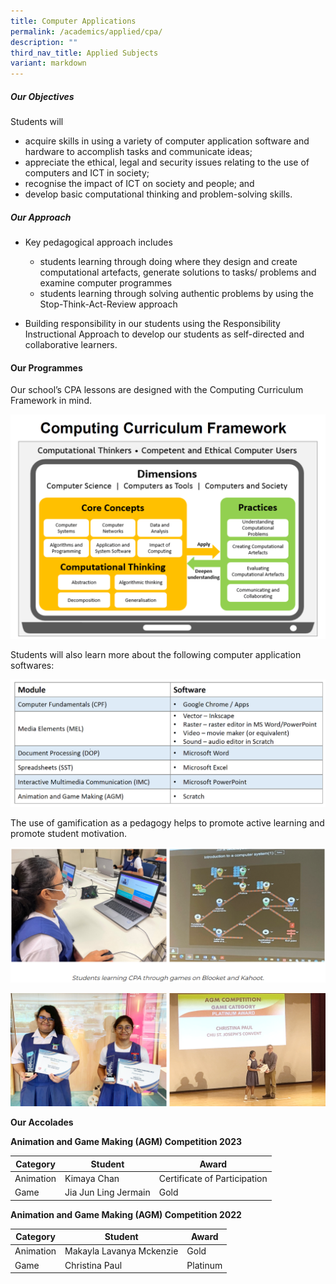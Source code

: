 ```yaml
---
title: Computer Applications
permalink: /academics/applied/cpa/
description: ""
third_nav_title: Applied Subjects
variant: markdown
---
```

##### **Our Objectives**


Students will  

*   acquire skills in using a variety of computer application software and hardware to accomplish tasks and communicate ideas;
*   appreciate the ethical, legal and security issues relating to the use of computers and ICT in society;
*   recognise the impact of ICT on society and people; and
*   develop basic computational thinking and problem-solving skills.

##### **Our Approach**

* Key pedagogical approach includes
    - students learning through doing where they design and create computational artefacts, generate solutions to tasks/ problems and examine computer programmes
    - students learning through solving authentic problems by using the Stop-Think-Act-Review approach

*   Building responsibility in our students using the Responsibility Instructional Approach to develop our students as self-directed and collaborative learners.

#### **Our Programmes**

Our school’s CPA lessons are designed with the Computing Curriculum Framework in mind.

![](/images/Curriculum/Craft%20and%20Technology/Computer%20Applications/C1.png)

Students will also learn more about the following computer application softwares:

![](/images/Curriculum/Craft%20and%20Technology/Computer%20Applications/C2.png)

The use of gamification as a pedagogy helps to promote active learning and promote student motivation.  

![](/images/Curriculum/Craft%20and%20Technology/Computer%20Applications/C3.png)

 
![](/images/Curriculum/Craft%20and%20Technology/Computer%20Applications/C4.png)
  

**Our Accolades** 

**Animation and Game Making (AGM) Competition 2023**

| Category  | Student  | Award |
| ---------- | --------  | -------- |
| Animation | Kimaya Chan  | Certificate of Participation |
| Game        | Jia Jun Ling Jermain     | Gold|  

**Animation and Game Making (AGM) Competition 2022**

| Category  | Student  | Award |
| ---------- | --------  | -------- |
| Animation | Makayla Lavanya Mckenzie  | Gold |
| Game        | Christina Paul    | Platinum |  

